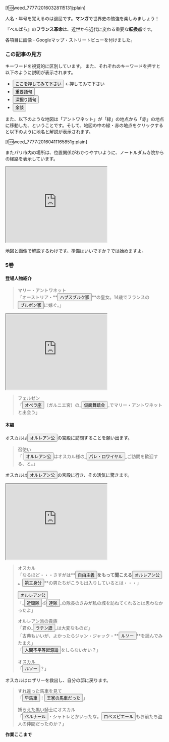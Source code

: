 [f:id:weed_7777:20160328115131j:plain]

人名・年号を覚えるのは退屈です。**マンガ**で世界史の勉強を楽しみましょう！

『ベルばら』の**フランス革命**は、近世から近代に変わる重要な**転換点**です。

各項目に画像・Googleマップ・ストリートビューを付けました。

<script src="//code.jquery.com/jquery-1.10.2.js"></script>
<script src="https://cdn.jsdelivr.net/jquery.webui-popover/1.2.5/jquery.webui-popover.min.js"></script>
<link rel="stylesheet" href="https://cdn.jsdelivr.net/jquery.webui-popover/1.2.5/jquery.webui-popover.min.css">
<script src="https://cdn.jsdelivr.net/buttons/2.0.0/js/buttons.js"></script>
<link rel="stylesheet" href="https://cdn.jsdelivr.net/buttons/2.0.0/css/buttons.min.css">

<script>


var jQuery;
(function ($) {
    function imgSmall(filename, orientation, caption) {
        var oHtml;
        if (orientation === false) {
            oHtml = '" height="200px"';
        }
        else {
            oHtml = '" width="200px"';
        }
        ;
        var capHtml;
        if (caption == null) {
            capHtml = '';
        }
        else {
            capHtml = '<p><em>' + caption + '</em></p>';
        }
        ;
        var html = '<p><img src="http://cdn-ak.f.st-hatena.com/images/fotolife/w/weed_7777/'
            + filename + oHtml + ' align="left" hspace="10px"></p>' + capHtml;
        return html;
    }
    ;
    var IMPORTANT = 0;
    var NORMAL = 1;
    var EXTRA = 2;
    var dic = {
        'ここを押してみて下さい': {
            level: NORMAL,
            type: 'この記事の読み方',
            content: '説明が画面の外に出るときは吹き出しを引っ張って下さい。なお、<button>重要語句</button>というように他の語句へのボタンがあります。活用して下さい。'
        },
        '重要語句': {
            level: IMPORTANT,
            type: 'この記事の読み方',
            content: '世界史を学習する上で外すことはできません。<strong>必ず</strong>理解して下さい。'
        },
        '深掘り語句': {
            level: NORMAL,
            type: 'この記事の読み方',
            content: '知っていると世界史の流れが理解しやすいです。'
        },
        '余談': {
            level: EXTRA,
            type: 'この記事の読み方',
            content: 'どちらかと言うと世界史よりも『ベルサイユのばら』を理解するための説明です。'
        },
        'オルレアン公': {
            level: NORMAL,
            type: '人物',
            img: {
                filename: '20160328/20160328114737.jpg',
                isLandscape: false
            },
            content: 'フランスの王族で国王のいとこにあたり、王国有数の富豪であった。公爵は、その財力をもって王位を狙う野心家で、革命前に最初に国王に逆らい<button>自由主義</button>貴族の代表となった。バスティーユ襲撃事件を誘発し、フランス革命が勃発すると歓迎して「平等公フィリップ」を自称した。なお、私生活は放蕩かつ無節操だった。'
        },
        'ハプスブルク家': {
            level: IMPORTANT,
            type: '歴史',
            img: {
                filename: '20160328/20080401153911.jpg',
                isLandscape: true,
                caption: '1547年時点でのハプスブルク家の領土'
            },
            content: 'ヨーロッパ随一の名門王家。政略結婚により大貴族に成長した。20世紀初頭まで中部ヨーロッパで強大な勢力を誇り、様々な国の国王・皇帝の家系となった。また、神聖ローマ帝国の皇帝位を中世以来保持した。最後はビスマルクが排除した。'
        },
        '第三身分': {
            level: IMPORTANT,
            type: '歴史',
            img: {
                filename: '20160328/20130210221541.jpg',
                isLandscape: false,
                caption: '<button>アンシャン・レジーム</button>を風刺した画'
            },
            content: '3つの身分のうちもっとも低い平民を意味する。'
                + '<ol>'
                + '<li>第一身分：聖職者</li>'
                + '<li>第二身分：貴族</li>'
                + '<li>第三身分：平民</li>'
                + '</ol>'
        },
        'アンシャン・レジーム': {
            level: IMPORTANT,
            type: '歴史',
            img: {
                filename: '20160328/20130210221541.jpg',
                isLandscape: false,
                caption: '聖職者と貴族を、平民が背負って歩いている'
            },
            content: '直訳すると「旧（アンシャン）体制（レジーム）」。2％の聖職者＋貴族（免税権も持っていた）を、98％の平民が背負っていた。'
        },
        '自由主義': {
            level: NORMAL,
            type: '歴史',
            content: '個人の'
                + '<ul>'
                + '<li>生命</li>'
                + '<li>自由</li>'
                + '<li>財産</li>'
                + '</ul>'
                + 'の3権利は国王であろうとも犯すことはできないもので、以前の神学から社会は決別するべきであるという思想。なお、自由主義・国民主権の前は<button>絶対王政</button>だった。'
        },
        '絶対王政': {
            level: IMPORTANT,
            type: '歴史',
            img: {
                filename: '20160328/20120816105356.jpg',
                isLandscape: true,
                caption: '<button>自由主義</button>・国民主権の前は絶対王政だった（エリザベス1世）'
            },
            content: '諸侯や貴族・教会の権力が地方に乱立していた状態から、強大な権力を持って中央集権化を図り、中央官僚と常備軍（<button>近衛隊</button>）によって国家統一を成し遂げた体制のこと'
        },
        'ブルボン家': {
            level: NORMAL,
            type: '歴史',
            img: {
                filename: '20160328/20160401134146.jpg',
                isLandscape: false,
                caption: '「太陽王」ルイ14世の肖像画'
            },
            content: '近世フランス王家。<button>メディチ家</button>の家系で、その財力を受け継いだ。「太陽王」ルイ14世は、<button>絶対王政</button>を敷いた。さらに<button>ハプスブルク家</button>と政略結婚し、領土を拡大して最盛期を迎え、フランス文化を発展させた。'
        },
        'メディチ家': {
            level: NORMAL,
            type: '歴史',
            content: '銀行家・政治家として台頭しルネサンス文化を育てた。'
        },
        'ルソー': {
            level: IMPORTANT,
            type: '人物',
            img: {
                filename: '20160328/20160328125712.jpg',
                isLandscape: false
            },
            content: 'ジャン・ジャック・ルソー。'
                + '18世紀フランスで活躍した哲学者、政治哲学者、作曲家。'
                + '「<button>社会契約論（ルソー）</button>」を説いた'
                + '（ホッブも同名の本を書いているので注意）。'
                + 'なお、「ベルサイユのばら」の時点ではすでに亡くなっている。'
        },
        '社会契約論（ルソー）': {
            level: IMPORTANT,
            type: '歴史',
            content: '国民主権という契約を国と国民が結ぶのが、不平等をなくす今後の理想社会であるという論'
        },
        '人間不平等起源論': {
            level: EXTRA,
            type: '歴史',
            content: imgSmall('20160328/20100709121120.jpg', true)
                + 'ルソーの論文。我流で解釈すると「人が集まる→（貴族と奴隷のような）不平等が生まれる」。'
        },
        'ロベスピエール': {
            level: IMPORTANT,
            type: '人物',
            img: {
                filename: '20160328/20160330180206.jpg',
                isLandscape: false
            },
            content: '地方で弁護士をしていたが、1789年三部会の議員に選出されてから革命に身を投じる。'
        },
        'オペラ座': {
            level: EXTRA,
            type: '場所',
            img: {
                filename: '20160328/20120926141919.jpg',
                isLandscape: true
            },
            content: '<p><iframe src="https://www.google.com/maps/embed?pb=!1m0!3m2!1sja!2sjp!4v1459148169706!6m8!1m7!1sVfs3uZuxLHWwCPjmt-pXsw!2m2!1d48.87111407616459!2d2.33216326243794!3f343.62178183560997!4f16.939412639927582!5f0.7820865974627469" frameborder="0" style="border:0" allowfullscreen></iframe></p>'
                + '<p><iframe src="https://www.google.com/maps/d/u/0/embed?mid=zxuorCdgTka8.kQkyzRxYdq3Y"></iframe></p>'
                + 'パリにある歌劇場。17世紀から多くの作品を公演した。しかし後継の親族らの経営は低迷し、赤字は積もった。革命期には、迎合的な作品も上演された。経営者が次々と代わり、ナポレオン政府の経済的措置でようやく救われた。実はガルニエ宮が完成したのは19世紀末。革命の1世紀後のことです。現在のオペラ座はさらに新しく、20世紀末に完成したオペラ・バスティーユです。観光に行くときはご注意を。'
        },
        '仮面舞踏会': {
            level: EXTRA,
            type: '時代',
            img: {
                filename: '20160328/20160328125651.jpg',
                isLandscape: true
            },
            content: 'ルネサンス期のイタリアの、参加者が仮装して出席する公的な祭典が発祥。ゲームとして開催されることもあった。仮面をした客たちは正体が誰か分からないような服装をし、互いの正体を当てあうゲームを行った。「風紀が乱れる」と、禁止されることもあったそうです。どんなことをしていたんだろう・・・少年の僕にはわからないなあ。'
        },
        'パレ・ロワイヤル': {
            level: EXTRA,
            type: '場所',
            img: {
                filename: '20160328/20160328115556.jpg',
                portrait: true
            },
            content: '<p><iframe src="https://www.google.com/maps/embed?pb=!1m0!3m2!1sja!2sjp!4v1459487609649!6m8!1m7!1sa37NF5mxyuTWHIA3VTUgow!2m2!1d48.86278015564088!2d2.337007608338476!3f20.846674658759838!4f11.022677808318875!5f0.7820865974627469" frameborder="0" style="border:0" allowfullscreen></iframe></p>'
                + '<p><iframe src="https://www.google.com/maps/d/u/0/embed?mid=zxuorCdgTka8.kZM0bOW34Q-w"></iframe></p>'
                + '<p><a href="https://www.google.co.jp/maps/place/Le+Palais+Royal/@48.8642472,2.337425,3a,75y,4.33h,75t/data=!3m8!1e1!3m6!1s-hqCwgntaMJY%2FVt6kXepn-MI%2FAAAAAAAAAW8%2Fo08pf9VIACoKTtkaxKkW2olpO3vufn3Sw!2e4!3e11!6s%2F%2Flh6.googleusercontent.com%2F-hqCwgntaMJY%2FVt6kXepn-MI%2FAAAAAAAAAW8%2Fo08pf9VIACoKTtkaxKkW2olpO3vufn3Sw%2Fw203-h101-n-k-no%2F!7i8000!8i4000!4m2!3m1!1s0x47e66e1fd8767d47:0xcdcb526c397f16f5!6m1!1e1">'
                + imgSmall('20160401/20160401141640.png', true, '庭園（クリックするとストリートビューになります）')
                + '</a></p><br clear="left" />'
                + '<a href="https://www.google.co.jp/maps/@48.8660167,2.3383833,3a,75y,46.85h,82.48t/data=!3m8!1e1!3m6!1s-hgQgQY_p7tA%2FVfA-g6DIWBI%2FAAAAAAAAoiQ%2F8meU1TS6Tak!2e4!3e11!6s%2F%2Flh6.googleusercontent.com%2F-hgQgQY_p7tA%2FVfA-g6DIWBI%2FAAAAAAAAoiQ%2F8meU1TS6Tak%2Fw203-h101-n-k-no%2F!7i6000!8i3000!6m1!1e1>'
                + imgSmall('20160401/20160401140223.png', true, '内部（クリックするとストリートビューになります）')
                + '</a><br clear="left" />'
                + '<p>'
                + 'ルイ14世がルーヴル宮殿から移り住んだことで、パレ・ロワイヤル（王宮）と呼ばれるようになった。庶民は庭園で散歩を楽しむことができた。'
                + '</p>'
        },
        '近衛隊': {
            level: EXTRA,
            type: '時代',
            img: {
                filename: '20160330/20160330174323.jpg',
                isLandscape: true,
                caption: 'イギリスの近衛兵'
            },
            content: '<br clear="left" />'
                + imgSmall('20070616/20070616111017.jpg', true)
                + '国王の身辺警護をする軍隊の一部のエリート部隊。特に体制寄りで保守的な隊員で固められているでしょうから、その隊長であるオスカルが来たことが意外だったのでしょう。'
        },
        '連隊': {
            level: EXTRA,
            type: '時代',
            img: {
                filename: '20160330/20160330174858.jpg',
                isLandscape: false,
                caption: '連隊はそれぞれ独自の旗を持って戦った'
            },
            content: '二千人程度で編成され、地域や貴族指揮官の名称が付けられた。採用や給与、兵站等あらゆる手続きが連隊内で完結していた。連隊の指導者である大佐の上は国王だけだった。このためマリー・アントワネットは王権を使って各地の連隊を革命直前のパリ警戒に召集することができた。'
        },
        'ラテン語': {
            level: EXTRA,
            type: '時代',
            img: {
                filename: '20160330/20160330175018.jpg',
                isLandscape: true,
                caption: '「誤るのが人間である」（古代ローマ）'
            },
            content: '近代においても広く欧州知識人の公用語として用いられた。古い著作の中にはラテン語で記されたものもあり、たとえば自然科学ではニュートンのプリンキピアがある。欧州諸国では第二次大戦まではラテン語が必修だったが、現在では日本での「古典」「古文」ないし「漢文」に相当する科目として存在する程度である。理系の私は「漢文」がとても苦手でした。しかし中国文化圏では漢字で筆談ができるのと同じように、西欧文化圏ではラテン語が（お互いに教育水準が高ければ）通じるんでしょうね。'
        },
        '早馬車': {
            level: EXTRA,
            type: '時代',
            content: '早馬車という言葉は事例がありません。当時は「<button>駅馬車</button>」という交通システムが発達していましたので、それに似たものと思われます。'
        },
        '駅馬車': {
            level: EXTRA,
            type: '時代',
            img: {
                filename: '20160330/20160330175142.jpg',
                isLandscape: true,
                caption: 'スイスの駅馬車'
            },
            content: '駅馬車は通常、4頭立ての馬に牽引された、旅客や貨物を輸送する屋根つき馬車である。駅馬車の車体は革ひもで支えられており、衝撃を吸収した。街道には一定の間隔で駅が設置された。次の駅では休養の十分な馬の組が待機しており、馬をつなぎかえるだけの短い停車時間で旅行を続けられるようになっていた。'
        },
        '王家の馬車だった': {
            level: EXTRA,
            type: '台詞',
            img: {
                filename: '20160330/20160330175357.png',
                isLandscape: true,
                caption: 'フランス王家などが紋章として用いたアヤメの意匠'
            },
            content: 'オスカルは、すれ違った馬車にアヤメの紋章が意匠されていることに気づき、フランス王家の馬車だと判断したのでしょう。'
        },
        'ベルナール': {
            level: EXTRA,
            type: '人物',
            img: {
                filename: '20160330/20160330175853.jpg',
                isLandscape: false,
                caption: 'カミーユ・デムーランの肖像'
            },
            content: 'ベルナール・シャトレ。架空の人物だが、弁護士でジャーナリストのカミーユ・デムーランという人がモデル。ルイ・ル・グラン学校では<button>ロベスピエール</button>と机を並べて学んだ。'
        }
    };
    var keyword;
    function imgSmall2(img) {
        if (img == null) {
            return '';
        }
        else {
            var oHtml;
            if (img.isLandscape) {
                oHtml = '" width="200px"';
            }
            else {
                oHtml = '" height="200px"';
            }
            var capHtml;
            if (img.caption == null) {
                capHtml = '';
            }
            else {
                capHtml = '<p><em>' + img.caption + '</em></p>';
            }
            ;
            var imgHtml = '<p><img style="margin-right: 10px; margin-bottom: 10px" src="http://cdn-ak.f.st-hatena.com/images/fotolife/w/weed_7777/'
                + img.filename + oHtml + ' align="left"></p>' + capHtml;
            return imgHtml;
        }
    }
    function contentHtml(keyword) {
        var imgHtml = imgSmall2(keyword.img);
        var cntHtml = imgHtml + keyword.content;
        var btnedHtml = cntHtml.replace(/<button>(\W+)<\/button>/g, function (matchText, backReferences1) {
            return '<button class="' + btnClass(backReferences1) + '">' + backReferences1 + '</button>';
        });
        return btnedHtml;
    }
    function btnClass(keyword) {
        // if (dic[keyword] != null) {
        console.log([keyword, dic[keyword].level]);
        switch (dic[keyword].level) {
            case IMPORTANT:
                return 'button button-rounded button-caution';
            case NORMAL:
                return 'button button-rounded button-primary';
            case EXTRA:
                return 'button button-rounded button-highlight';
            default:
                throw new Error("重要度が指定されていません");
        }
        // } else {
        //     console.log(dic[keyword]);
        //     throw new Error("登録されていない語句です");
        // }
    }
    $(function () {
        for (keyword in dic) {
            $('button:contains(' + keyword + ')')
                .attr({
                'data-title': '【' + dic[keyword].type + '】' + keyword,
                'data-content': contentHtml(dic[keyword]),
                // imgSmall2(dic[keyword].img) + dic[keyword].content.replace(
                //     /<button>/g,
                //     '<button class="button button-rounded button-primary">'),
                // 'data-content': dic[keyword].content.replace(
                //     /<button>/g,
                //     '<button class="button button-rounded button-primary">'),
                'data-width': 400,
                'data-multi': true,
                // 'class': 'button button-rounded button-primary'
                'class': btnClass(keyword)
            })
                .webuiPopover();
        }
        // function buttonize() {
        //     var d = new $.Deferred;
        //     setTimeout(function(){
        //         for (keyword in dic) {
        //             $('button:contains('+ keyword + ')')
        //             .attr({
        //                 'data-title': '【' + dic[keyword].type + '】' + keyword, 
        //                 'data-content': dic[keyword].content,
        //                 'data-width': 400
        //             })
        //             .webuiPopover()
        //         }
        //     }, 1000);
        //     d.resolve();
        //     return d.promise();
        // };
        // buttonize()
        // .then(function(){
        //     console.log('just buttonized');
        // })
    });
    $(document).on('click', 'button', (function (evt) {
        for (keyword in dic) {
            if ($(this).text() === keyword) {
                $(this)
                    .webuiPopover({
                    title: '【' + dic[keyword].type + '】' + keyword,
                    content: contentHtml(dic[keyword]),
                    // imgSmall2(dic[keyword].img) + dic[keyword].content.replace(
                    //     /<button>/g),
                    trigger: 'manual',
                    width: 400,
                    multi: true
                })
                    .webuiPopover('show')
                    .parent().html('hoge');
            }
        }
    }));
})(jQuery);
//# sourceMappingURL=160411-beru-buttonized.js.map


</script>
### この記事の見方

キーワードを視覚的に区別しています。
また、それぞれのキーワードを押すと以下のように説明が表示されます。

- <button>ここを押してみて下さい</button> ←押してみて下さい
- **<button>重要語句</button>**
- <button>深掘り語句</button>
- _<button>余談</button>_

また、以下のような地図は「アントワネット」が「緑」の地点から「赤」の地点に移動した、ということです。そして、地図の中の緑・赤の地点をクリックすると以下のように地名と解説が表示されます。

[f:id:weed_7777:20160411165851g:plain]

またパリ市内の場所は、位置関係がわかりやすいように、ノートルダム寺院からの経路を表示しています。

<iframe src="https://www.google.com/maps/d/u/0/embed?mid=zxuorCdgTka8.kQkyzRxYdq3Y" width="320" height="240"></iframe>

地図と画像で解説するわけです。準備はいいですか？では始めますよ。

### 5巻

#### 登場人物紹介

>マリー・アントワネット  
>「オーストリア・**<button>ハプスブルク家</button>**の皇女。14歳でフランスの<button>ブルボン家</button>に嫁ぐ。」

<iframe src="https://www.google.com/maps/d/u/0/embed?mid=zxuorCdgTka8.kTvDi1PoG2I0" width="320" height="240"></iframe>

>フェルゼン  
>「_<button>オペラ座</button>_（ガルニエ宮）の_<button>仮面舞踏会</button>_でマリー・アントワネットと出会う」

#### 本編

オスカルは<button>オルレアン公</button>の宮殿に訪問することを願い出ます。

>召使い  
>「
><button>オルレアン公</button>はオスカル様の_<button>パレ・ロワイヤル</button>_ご訪問を歓迎する、と。」

オスカルは<button>オルレアン公</button>の宮殿に行き、その活気に驚きます。

<iframe src="https://www.google.com/maps/d/u/0/embed?mid=zxuorCdgTka8.kLeT4-TkoEo4" width="320" height="240"></iframe>

>オスカル  
>「なるほど・・・さすがは**<button>自由主義</button>**をもって聞こえる<button>オルレアン公</button>。**<button>第三身分</button>**の男たちがこうも出入りしているとは・・・」
>
><button>オルレアン公</button>  
>「_<button>近衛隊</button>_の_<button>連隊</button>_の隊長のきみが私の城を訪ねてくれるとは思わなかったよ」
>
>オルレアン派の貴族  
>「君の_<button>ラテン語</button>_は大変なものだ」  
>「古典もいいが、よかったらジャン・ジャック・**<button>ルソー</button>**を読んでみたまえ」  
>「<button>人間不平等起源論</button>をしらないかい？」  
>
>オスカル  
>「**<button>ルソー</button>**？」

オスカルはロザリーを救出し、自分の邸に戻ります。

>すれ違った馬車を見て  
>「<button>早馬車</button>！<button>王家の馬車だった</button>」
>
>捕らえた黒い騎士にオスカル  
>「<button>ベルナール</button>・シャトレとかいったな。<button>ロベスピエール</button>もお前たち盗人の仲間だったのか？」

**作業ここまで**